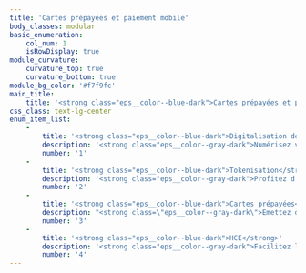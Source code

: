 ```yaml
---
title: 'Cartes prépayées et paiement mobile'
body_classes: modular
basic_enumeration:
    col_num: 1
    isRowDisplay: true
module_curvature:
    curvature_top: true
    curvature_bottom: true
module_bg_color: '#f7f9fc'
main_title:
    title: '<strong class="eps__color--blue-dark">Cartes prépayées et paiement mobile</strong>'
css_class: text-lg-center
enum_item_list:
    -
        title: '<strong class="eps__color--blue-dark">Digitalisation de cartes</strong>'
        description: '<strong class="eps__color--gray-dark">Numérisez vos cartes prépayées au sein des applications de paiement mobile (wallet).</strong>'
        number: '1'
    -
        title: '<strong class="eps__color--blue-dark">Tokenisation</strong>'
        description: '<strong class="eps__color--gray-dark">Profitez d''une plateforme complète de tokenisation mobile, incluant l''enrôlement de cartes et la sécurité des paiements.</strong>'
        number: '2'
    -
        title: '<strong class="eps__color--blue-dark">Cartes prépayées</strong>'
        description: "<strong class=\"eps__color--gray-dark\">Emettez des cartes E-Pay Space numérisables sur votre mobile.</strong>\n\n</strong>"
        number: '3'
    -
        title: '<strong class="eps__color--blue-dark">HCE</strong>'
        description: '<strong class="eps__color--gray-dark">Facilitez le paiement mobile NFC pour vos utilisateurs grâce à la technologie HCE (Host Card Emulation).</strong>'
        number: '4'
---
```


